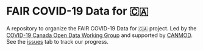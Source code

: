 # FAIR COVID-19 Data for 🇨🇦
A repository to organize the FAIR COVID-19 Data for 🇨🇦 project. Led by the [COVID-19 Canada Open Data Working Group](https://github.com/ccodwg) and supported by [CANMOD](https://canmod.net/). See the [issues](https://github.com/ccodwg/FAIRCovid19DataProject/issues) tab to track our progress.

